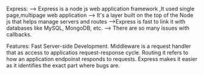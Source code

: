 Express:
--> Express is a node js web application framework ,It used single page,multipage web application
--> It's a layer built on the top of the Node js that helps manage servers and routes
-->Express is fast to link it with databases like MySQL, MongoDB, etc.
--> There are so many issues with callbacks.

Features: 
Fast Server-side Development.
Middleware is a request handler that as access to applicatios request-response cycle.
Routing it refers to how an application endpoinst responds to requests.
Express makes it easier as it identifies the exact part where bugs are.

